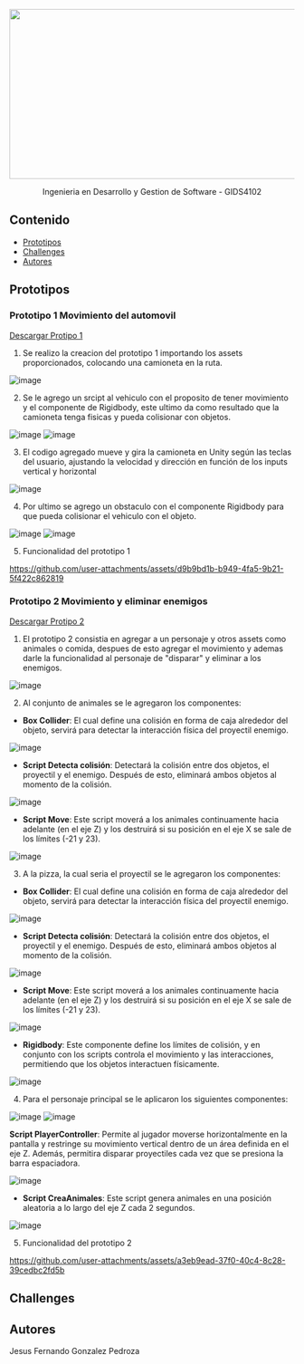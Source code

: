 <p align="center">
    <img src="https://user-images.githubusercontent.com/8560750/195950148-0c0df38e-5f96-45ae-87c3-6922738c612d.jpg" alt="Logo" width=1200 height=300>

  <p align="center">
    Ingenieria en Desarrollo y Gestion de Software - GIDS4102
    <br>
  </p>
</p>


## Contenido

- [Prototipos](#prototipos)
- [Challenges](#challenges)
- [Autores](#autores)


## Prototipos

### Prototipo 1 Movimiento del automovil
[Descargar Protipo 1](https://github.com/FernandoG-CreacionDeVideojuegosGIDS4102/ActividadesFundamentos/raw/main/Protipo%201.unitypackage)


1. Se realizo la creacion del prototipo 1 importando los assets proporcionados, colocando una camioneta en la ruta.

![image](https://github.com/user-attachments/assets/0989106a-5942-4d12-b88b-f300a91b9f96)

2. Se le agrego un srcipt al vehiculo con el proposito de tener movimiento y el componente de Rigidbody, este ultimo da como resultado que la camioneta tenga fisicas y pueda colisionar con objetos.

![image](https://github.com/user-attachments/assets/3ec5b7a5-fe34-4b73-88a3-a48cd0bd9e11)
![image](https://github.com/user-attachments/assets/e3ad6898-08a4-436f-ad56-eb93ecf07b28)

3. El codigo agregado mueve y gira la camioneta en Unity según las teclas del usuario, ajustando la velocidad y dirección en función de los inputs vertical y horizontal

![image](https://github.com/user-attachments/assets/d12a2d50-ece2-4d3e-a36c-e4207b787c6f)

4. Por ultimo se agrego un obstaculo con el componente Rigidbody para que pueda colisionar el vehiculo con el objeto.

![image](https://github.com/user-attachments/assets/ebd43b1f-04ae-45f4-9c4e-8c101dfbefc4)
![image](https://github.com/user-attachments/assets/84f6c9cc-5fbb-4db3-b2cd-7c491b0ed3bc)

5. Funcionalidad del prototipo 1
 
https://github.com/user-attachments/assets/d9b9bd1b-b949-4fa5-9b21-5f422c862819

### Prototipo 2 Movimiento y eliminar enemigos

[Descargar Protipo 2](https://github.com/FernandoG-CreacionDeVideojuegosGIDS4102/ActividadesFundamentos/blob/main/Prototipo%202.unitypackage)

1. El prototipo 2 consistia en agregar a un personaje y otros assets como animales o comida, despues de esto agregar el movimiento y ademas darle la funcionalidad al personaje de "disparar" y eliminar a los enemigos.

![image](https://github.com/user-attachments/assets/c34905a9-f9d3-4614-a15b-b5a06db01a97)

2. Al conjunto de animales se le agregaron los componentes:

  - **Box Collider**: El cual define una colisión en forma de caja alrededor del objeto, servirá para detectar la interacción física del proyectil enemigo.

![image](https://github.com/user-attachments/assets/a1facb30-5a98-4ee9-98fa-7e481115228b)

- **Script Detecta colisión**: Detectará la colisión entre dos objetos, el proyectil y el enemigo. Después de esto, eliminará ambos objetos al momento de la colisión.

![image](https://github.com/user-attachments/assets/192a8f5d-f201-4eef-9c6b-6bd3636c1e70)

- **Script Move**: Este script moverá a los animales continuamente hacia adelante (en el eje Z) y los destruirá si su posición en el eje X se sale de los límites (-21 y 23).

![image](https://github.com/user-attachments/assets/c9e5104a-cb06-4984-a2c2-b992fb6fa1a3)

3. A la pizza, la cual seria el proyectil se le agregaron los componentes:

- **Box Collider**: El cual define una colisión en forma de caja alrededor del objeto, servirá para detectar la interacción física del proyectil enemigo.

![image](https://github.com/user-attachments/assets/a1facb30-5a98-4ee9-98fa-7e481115228b)

- **Script Detecta colisión**: Detectará la colisión entre dos objetos, el proyectil y el enemigo. Después de esto, eliminará ambos objetos al momento de la colisión.

![image](https://github.com/user-attachments/assets/192a8f5d-f201-4eef-9c6b-6bd3636c1e70)

- **Script Move**: Este script moverá a los animales continuamente hacia adelante (en el eje Z) y los destruirá si su posición en el eje X se sale de los límites (-21 y 23).

![image](https://github.com/user-attachments/assets/c9e5104a-cb06-4984-a2c2-b992fb6fa1a3)

- **Rigidbody**: Este componente define los límites de colisión, y en conjunto con los scripts controla el movimiento y las interacciones, permitiendo que los objetos interactuen físicamente.

![image](https://github.com/user-attachments/assets/04d5c839-0913-4498-8c0e-28a5707b5256)

4. Para el personaje principal se le aplicaron los siguientes componentes:

![image](https://github.com/user-attachments/assets/afde2704-a45f-4b9b-905e-7947bd96c97a)
![image](https://github.com/user-attachments/assets/40228040-a280-494a-bb91-2112f30f3475)

**Script PlayerController**: Permite al jugador moverse horizontalmente en la pantalla y restringe su movimiento vertical dentro de un área definida en el eje Z. Además, permitira disparar proyectiles cada vez que se presiona la barra espaciadora.

![image](https://github.com/user-attachments/assets/f9ce93b4-65f3-4e19-bc40-fbcf98884f16)

- **Script CreaAnimales**: Este script genera animales en una posición aleatoria a lo largo del eje Z cada 2 segundos.

![image](https://github.com/user-attachments/assets/d6ce62fa-e61f-4d29-bc4d-0dcb7ae5e5eb)

5. Funcionalidad del prototipo 2

https://github.com/user-attachments/assets/a3eb9ead-37f0-40c4-8c28-39cedbc2fd5b

## Challenges

## Autores
Jesus Fernando Gonzalez Pedroza

